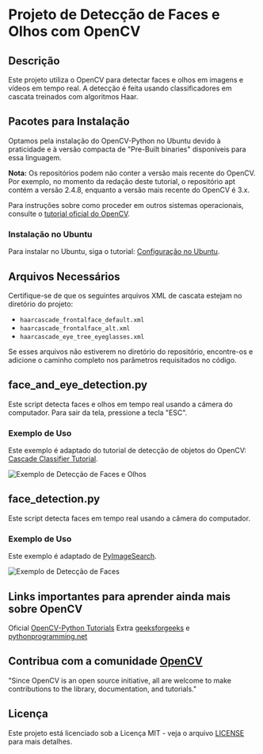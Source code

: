# Projeto de Detecção de Faces e Olhos com OpenCV

## Descrição
Este projeto utiliza o OpenCV para detectar faces e olhos em imagens e vídeos em tempo real. A detecção é feita usando classificadores em cascata treinados com algoritmos Haar.

## Pacotes para Instalação
Optamos pela instalação do OpenCV-Python no Ubuntu devido à praticidade e à versão compacta de "Pre-Built binaries" disponíveis para essa linguagem.

**Nota:** Os repositórios podem não conter a versão mais recente do OpenCV. Por exemplo, no momento da redação deste tutorial, o repositório apt contém a versão 2.4.8, enquanto a versão mais recente do OpenCV é 3.x.

Para instruções sobre como proceder em outros sistemas operacionais, consulte o [tutorial oficial do OpenCV](https://docs.opencv.org/4.x/da/df6/tutorial_py_table_of_contents_setup.html).

### Instalação no Ubuntu
Para instalar no Ubuntu, siga o tutorial: [Configuração no Ubuntu](https://docs.opencv.org/4.x/d2/de6/tutorial_py_setup_in_ubuntu.html).

## Arquivos Necessários
Certifique-se de que os seguintes arquivos XML de cascata estejam no diretório do projeto:
- `haarcascade_frontalface_default.xml`
- `haarcascade_frontalface_alt.xml`
- `haarcascade_eye_tree_eyeglasses.xml`

Se esses arquivos não estiverem no diretório do repositório, encontre-os e adicione o caminho completo nos parâmetros requisitados no código.

## face_and_eye_detection.py
Este script detecta faces e olhos em tempo real usando a câmera do computador. Para sair da tela, pressione a tecla "ESC".

### Exemplo de Uso
Este exemplo é adaptado do tutorial de detecção de objetos do OpenCV: [Cascade Classifier Tutorial](https://docs.opencv.org/3.4/db/d28/tutorial_cascade_classifier.html).

![Exemplo de Detecção de Faces e Olhos](https://docs.opencv.org/3.4/Cascade_Classifier_Tutorial_Result_Haar.jpg)

## face_detection.py
Este script detecta faces em tempo real usando a câmera do computador.

### Exemplo de Uso
Este exemplo é adaptado de [PyImageSearch](https://pyimagesearch.com/2021/04/05/opencv-face-detection-with-haar-cascades/).

![Exemplo de Detecção de Faces](https://b2633864.smushcdn.com/2633864/wp-content/uploads/2021/02/opencv_haar_cascade_face_detection_output02.jpg?lossy=2&strip=1&webp=1)

## Links importantes para aprender ainda mais sobre OpenCV
Oficial
  [OpenCV-Python Tutorials](https://docs.opencv.org/4.x/d6/d00/tutorial_py_root.html)
Extra
  [geeksforgeeks](https://www.geeksforgeeks.org/opencv-python-tutorial/)
  e [pythonprogramming.net](https://pythonprogramming.net/loading-images-python-opencv-tutorial/)

## Contribua com a comunidade [OpenCV](https://github.com/opencv/opencv)
"Since OpenCV is an open source initiative, all are welcome to make contributions to the library, documentation, and tutorials."

## Licença
Este projeto está licenciado sob a Licença MIT - veja o arquivo [LICENSE](LICENSE.md) para mais detalhes.
